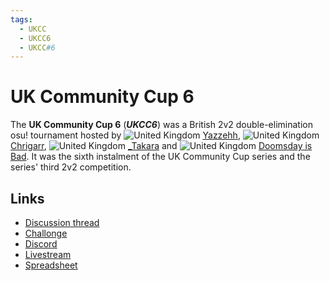 ```yaml
---
tags:
  - UKCC
  - UKCC6
  - UKCC#6
---
```


# UK Community Cup 6

The **UK Community Cup 6** (***UKCC6***) was a British 2v2 double-elimination osu! tournament hosted by ![][flag_GB] [Yazzehh](https://osu.ppy.sh/users/7068973), ![][flag_GB] [Chrigarr](https://osu.ppy.sh/users/10111130), ![][flag_GB] [\_Takara](https://osu.ppy.sh/users/11599184) and ![][flag_GB] [Doomsday is Bad](https://osu.ppy.sh/users/3481378). It was the sixth instalment of the UK Community Cup series and the series' third 2v2 competition.

## Links

- [Discussion thread](https://osu.ppy.sh/community/forums/topics/854898?n=1)
- [Challonge](https://challonge.com/ukcc6)
- [Discord](https://discord.gg/EtsU7Cw)
- [Livestream](https://twitch.tv/osuukcc)
- [Spreadsheet](https://docs.google.com/spreadsheets/d/e/2PACX-1vTi6b__EjonaaZCncvq0_zGNjlCRKbfdGXsuZBhLHnhmn4DC2SvRUWlQiqQQQ1vLR6noRyeYr6wAg-y/pubhtml?gid=0#)

[flag_GB]: /wiki/shared/flag/GB.gif "United Kingdom"

